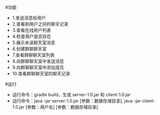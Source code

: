 #功能
* 1.发送消息给用户
* 2.查看和用户之间的聊天记录 
* 3.查看在线用户列表
* 4.检查用户是否存在
* 5.展示未读聊天室消息
* 6.创建群聊聊天室
* 7.查看群聊聊天室列表
* 8.向群聊聊天室中发送消息
* 9.向群聊聊天室中添加成员
* 10.查看群聊聊天室的聊天记录

#运行
* 运行命令：gradle build，生成 server-1.0.jar 和 client-1.0.jar
* 运行命令：java -jar server-1.0.jar [参数：数据存储目录], java -jar client-1.0.jar [参数：用户名] [参数：数据存储目录]